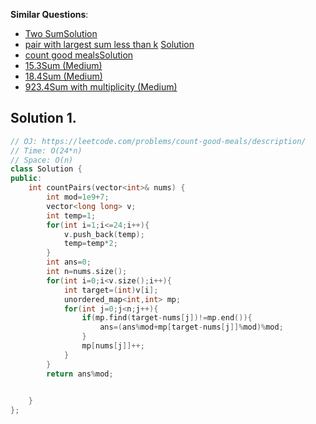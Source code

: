 
**Similar Questions**:
* [Two Sum](https://leetcode.com/problems/two-sum)[Solution](/leetcode/1/Readme.md)
* [pair with largest sum less than k](https://practice.geeksforgeeks.org/problems/pair-with-largest-sum-which-is-less-than-k-in-the-array/1) [Solution](/Gfg/1/README)
* [count good meals](https://leetcode.com/problems/count-good-meals/description/)[Solution](/leetcode/1711/Readme.md)
* [15.3Sum (Medium)](https://leetcode.com/problems/3sum)
* [18.4Sum (Medium)](https://leetcode.com/problems/4sum)
* [923.4Sum with multiplicity (Medium)](https://leetcode.com/problems/3sum-with-multiplicity/)

## Solution 1.

```cpp
// OJ: https://leetcode.com/problems/count-good-meals/description/
// Time: O(24*n)
// Space: O(n)
class Solution {
public:
    int countPairs(vector<int>& nums) {
        int mod=1e9+7;
        vector<long long> v;
        int temp=1;
        for(int i=1;i<=24;i++){
            v.push_back(temp);
            temp=temp*2;
        }
        int ans=0;
        int n=nums.size();
        for(int i=0;i<v.size();i++){
            int target=(int)v[i];
            unordered_map<int,int> mp;
            for(int j=0;j<n;j++){
                if(mp.find(target-nums[j])!=mp.end()){
                    ans=(ans%mod+mp[target-nums[j]]%mod)%mod;
                }
                mp[nums[j]]++;
            }
        }
        return ans%mod;

        
    }
};
```

